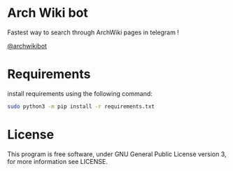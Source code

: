 # Arch Wiki bot
Fastest way to search through ArchWiki pages in telegram !

[@archwikibot](http://t.me/archwikibot)

# Requirements
install requirements using the following command:


```bash
sudo python3 -m pip install -r requirements.txt
```

# License
This program is free software, under GNU General Public License version 3, for more information see LICENSE.
